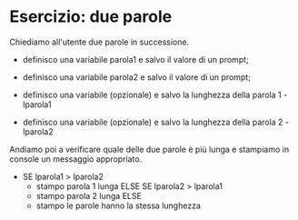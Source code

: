 # Esercizio: due parole

Chiediamo all'utente due parole in successione.

- definisco una variabile parola1 e salvo il valore di un prompt;
- definisco una variabile parola2 e salvo il valore di un prompt;

- definisco una variabile (opzionale) e salvo la lunghezza della parola 1 - lparola1
- definisco una variabile (opzionale) e salvo la lunghezza della parola 2 - lparola2

Andiamo poi a verificare quale delle due parole è più lunga e stampiamo in console un messaggio appropriato.

- SE lparola1 > lparola2
  - stampo parola 1 lunga
    ELSE SE lparola2 > lparola1
  - stampo parola 2 lunga
    ELSE
  - stampo le parole hanno la stessa lunghezza
